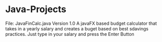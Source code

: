 # Java-Projects

File: JavaFinCalc.java Version 1.0
A javaFX based budget calculator that takes in a yearly salary and creates a buget based on best sdavings practices. Just type in your salary and press the Enter Button
